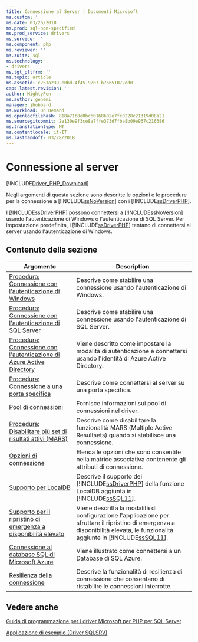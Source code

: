 ```yaml
---
title: Connessione al Server | Documenti Microsoft
ms.custom: ''
ms.date: 03/26/2018
ms.prod: sql-non-specified
ms.prod_service: drivers
ms.service: ''
ms.component: php
ms.reviewer: ''
ms.suite: sql
ms.technology:
- drivers
ms.tgt_pltfrm: ''
ms.topic: article
ms.assetid: c251a239-e0bd-4f45-9207-b76651072dd0
caps.latest.revision: ''
author: MightyPen
ms.author: genemi
manager: jhubbard
ms.workload: On Demand
ms.openlocfilehash: 818a71b8e0bc60168602e7fc0228c21319d08a21
ms.sourcegitcommit: 2e130e9f3ce8a7ffe373d7fba8b09e937c216386
ms.translationtype: MT
ms.contentlocale: it-IT
ms.lasthandoff: 03/28/2018
---
```

# <a name="connecting-to-the-server"></a>Connessione al server
[!INCLUDE[Driver_PHP_Download](../../includes/driver_php_download.md)]

Negli argomenti di questa sezione sono descritte le opzioni e le procedure per la connessione a [!INCLUDE[ssNoVersion](../../includes/ssnoversion_md.md)] con i [!INCLUDE[ssDriverPHP](../../includes/ssdriverphp_md.md)].  

I [!INCLUDE[ssDriverPHP](../../includes/ssdriverphp_md.md)] possono connettersi a [!INCLUDE[ssNoVersion](../../includes/ssnoversion_md.md)] usando l'autenticazione di Windows o l'autenticazione di SQL Server. Per impostazione predefinita, i [!INCLUDE[ssDriverPHP](../../includes/ssdriverphp_md.md)] tentano di connettersi al server usando l'autenticazione di Windows.  

## <a name="in-this-section"></a>Contenuto della sezione  

|Argomento|Description|  
|---------|---------------|  
|[Procedura: Connessione con l'autenticazione di Windows](../../connect/php/how-to-connect-using-windows-authentication.md)|Descrive come stabilire una connessione usando l'autenticazione di Windows.|  
|[Procedura: Connessione con l'autenticazione di SQL Server](../../connect/php/how-to-connect-using-sql-server-authentication.md)|Descrive come stabilire una connessione usando l'autenticazione di SQL Server.|  
|[Procedura: Connessione con l'autenticazione di Azure Active Directory](../../connect/php/azure-active-directory.md)|Viene descritto come impostare la modalità di autenticazione e connettersi usando l'identità di Azure Active Directory.|  
|[Procedura: Connessione a una porta specifica](../../connect/php/how-to-connect-on-a-specified-port.md)|Descrive come connettersi al server su una porta specifica.|  
|[Pool di connessioni](../../connect/php/connection-pooling-microsoft-drivers-for-php-for-sql-server.md)|Fornisce informazioni sui pool di connessioni nel driver.|  
|[Procedura: Disabilitare più set di risultati attivi (MARS)](../../connect/php/how-to-disable-multiple-active-resultsets-mars.md)|Descrive come disabilitare la funzionalità MARS (Multiple Active Resultsets) quando si stabilisce una connessione.|  
|[Opzioni di connessione](../../connect/php/connection-options.md)|Elenca le opzioni che sono consentite nella matrice associativa contenente gli attributi di connessione.|  
|[Supporto per LocalDB](../../connect/php/php-driver-for-sql-server-support-for-localdb.md)|Descrive il supporto dei [!INCLUDE[ssDriverPHP](../../includes/ssdriverphp_md.md)] della funzione LocalDB aggiunta in [!INCLUDE[ssSQL11](../../includes/sssql11_md.md)].|  
|[Supporto per il ripristino di emergenza a disponibilità elevato](../../connect/php/php-driver-for-sql-server-support-for-high-availability-disaster-recovery.md)|Viene descritta la modalità di configurazione l'applicazione per sfruttare il ripristino di emergenza a disponibilità elevata, le funzionalità aggiunte in [!INCLUDE[ssSQL11](../../includes/sssql11_md.md)].|  
|[Connessione al database SQL di Microsoft Azure](../../connect/php/connecting-to-microsoft-azure-sql-database.md)|Viene illustrato come connettersi a un Database di SQL Azure.|  
|[Resilienza della connessione](../../connect/php/connection-resiliency.md)|Descrive la funzionalità di resilienza di connessione che consentano di ristabilire le connessioni interrotte.|  

## <a name="see-also"></a>Vedere anche  
[Guida di programmazione per i driver Microsoft per PHP per SQL Server](../../connect/php/programming-guide-for-php-sql-driver.md)

[Applicazione di esempio &#40;Driver SQLSRV&#41;](../../connect/php/example-application-sqlsrv-driver.md)  
